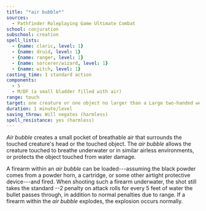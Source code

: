 ```yaml
---
title: "*air bubble*"
sources:
  - Pathfinder Roleplaying Game Ultimate Combat
school: conjuration
subschool: creation
spell_lists:
  - {name: cleric, level: 1}
  - {name: druid, level: 1}
  - {name: ranger, level: 1}
  - {name: sorcerer/wizard, level: 1}
  - {name: witch, level: 1}
casting_time: 1 standard action
components:
  - S
  - M/DF (a small bladder filled with air)
range: touch
target: one creature or one object no larger than a Large two-handed weapon
duration: 1 minute/level
saving_throw: Will negates (harmless)
spell_resistance: yes (harmless)
---
```


*Air bubble* creates a small pocket of breathable air that surrounds the touched creature's head or the touched
object. The *air bubble* allows the creature touched to breathe underwater or in similar airless environments, or protects the object touched from water damage.

A firearm within an *air bubble* can be loaded---assuming the black powder comes from a powder horn, a cartridge, or some other airtight protective device---and fired. When shooting such a firearm underwater, the shot still takes the standard --2 penalty on attack rolls for every 5 feet of water the bullet passes through, in addition to normal penalties due to range. If a firearm within the *air bubble* explodes, the explosion occurs normally.

